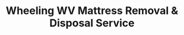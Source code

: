 ---
layout: location.njk
title: Wheeling WV Mattress Removal & Disposal Service
description: Professional mattress removal in Wheeling, WV. Next-day pickup  Serving Ohio River valley, WVU Medicine workers, and Wheeling Island communities.
permalink: /mattress-removal/west-virginia/wheeling/
city: Wheeling
state: West Virginia
stateSlug: west-virginia
tier: 2
coordinates:
  lat: 40.0640
  lng: -80.7209
pricing:
  startingPrice: 125
  single: 125
  queen: 155
  king: 180
  boxSpring: 30
neighborhoods:
  - name: Downtown Wheeling
    zipCodes: ["26003"]
  - name: Wheeling Island
    zipCodes: ["26003"]
  - name: Elm Grove
    zipCodes: ["26003"]
  - name: West Wheeling
    zipCodes: ["26003"]
  - name: Out-the-Pike Area
    zipCodes: ["26003"]
  - name: Triadelphia
    zipCodes: ["26003"]
zipCodes: ["26003"]
recyclingPartners:
  - Ohio County solid waste facilities
  - Wheeling municipal waste services
  - Regional recycling centers
localRegulations: Wheeling operates through Ohio County solid waste management and municipal services. Mattresses require special handling and cannot be placed with regular household garbage. The city coordinates with regional facilities for proper disposal, and residents must arrange bulk pickup or use licensed private services.
nearbyCities:
  - name: "Charleston"
    distance: 178
    isSuburb: false
  - name: "Huntington"
    distance: 230
    isSuburb: false
reviews:
  count: 89
  featured:
    - text: "Got off night shift at the hospital, needed my old mattress gone ASAP. Called these guys and boom - gone by noon. Didn't even have to be there. Five stars!"
      author: "Tony R."
      neighborhood: "West Wheeling"
    - text: "Honestly wasn't sure they'd come all the way out to Wheeling Island but they did! Super friendly crew, handled my waterbed like pros. The whole thing took maybe 10 minutes start to finish. Would definitely use again when we upgrade the guest room."
      author: "Patricia and Jim S."
      neighborhood: "Wheeling Island"
    - text: "Quick and easy. Price was fair."
      author: "Dave L."
      neighborhood: "Elm Grove"
faqs:
  - question: "How quickly can you pick up mattresses in Wheeling?"
    answer: "We offer next-day service throughout Wheeling and the Ohio River valley. Our team schedules around WVU Medicine healthcare shifts, university calendars, and work with the hilly terrain access requirements."
  - question: "Do you serve Wheeling Island and all valley neighborhoods?"
    answer: "Absolutely! We serve Wheeling Island, downtown, Elm Grove, West Wheeling, and all Ohio River valley neighborhoods. We're experienced with bridge access and the area's unique geography."
  - question: "What's included in your Wheeling mattress removal pricing?"
    answer: "Our $125-$180 pricing includes pickup from any location in your home, professional removal, and proper disposal through West Virginia approved facilities. Stairs are $10/flight additional."
  - question: "Can you work around WVU Medicine and healthcare schedules?"
    answer: "Yes, we understand Wheeling's healthcare workforce schedules at WVU Medicine Wheeling Hospital. We offer flexible appointments including early morning, evening, and weekend slots."
  - question: "Are you licensed to operate in Ohio County?"
    answer: "Yes, we're fully licensed and insured to provide waste removal services throughout Ohio County and the northern panhandle, with all required commercial hauler registration."
  - question: "How do you handle Wheeling's hilly terrain and river access?"
    answer: "Our team is experienced with Wheeling's challenging Ohio River valley geography, bridge access to Wheeling Island, and the hilly terrain throughout the area's neighborhoods."
  - question: "Do you serve Wheeling University and West Virginia Northern Community College?"
    answer: "Absolutely! We regularly serve Wheeling University students, WVNCC staff, and all educational communities throughout the Ohio River valley region."
  - question: "Can you coordinate with Oglebay Resort and hospitality needs?"
    answer: "Yes, we work with local businesses including hospitality venues and understand the scheduling needs of Wheeling's tourism and conference industry."
schema:
  "@context": "https://schema.org"
  "@type": "LocalBusiness"
  "name": "A Bedder World Wheeling"
  "image": "https://abedderworld.com/images/mattress-removal-wheeling.jpg"
  "description": "Professional mattress removal and disposal service in Wheeling, WV. Licensed, insured, and compliant with West Virginia regulations."
  "address":
    "@type": "PostalAddress"
    "addressLocality": "Wheeling"
    "addressRegion": "WV"
    "postalCode": "26003"
    "addressCountry": "US"
  "geo":
    "@type": "GeoCoordinates"
    "latitude": 40.0640
    "longitude": -80.7209
  "telephone": "+17202636094"
  "priceRange": "$125-$180"
  "areaServed":
    "@type": "GeoCircle"
    "name": "Wheeling West Virginia"
    "geoRadius": 25000
  "aggregateRating":
    "@type": "AggregateRating"
    "ratingValue": 4.9
    "reviewCount": 89
  "serviceType": ["Mattress Removal", "Bed Disposal", "Furniture Removal"]
pageContent:
  heroDescription: "Professional mattress removal serving Wheeling's Ohio River valley community. With over 1 million mattresses recycled nationwide, we provide expert service from Wheeling Island to downtown and hillside neighborhoods."
  aboutService: |
    <p>Wheeling sits along the Ohio River in West Virginia's northern panhandle, home to 27,000 residents in a region that blends Appalachian heritage with modern healthcare and education. From WVU Medicine Wheeling Hospital's 1,200+ employees to Wheeling University's campus community, this river valley city serves as a regional hub. We handle everything from Wheeling Island apartment moves to downtown historic building clearances, working around the area's unique geography and community rhythms.</p>

    <p>Our professional mattress removal service has recycled over 1 million mattresses through our nationwide recycling network, bringing this expertise to Wheeling's distinctive needs - healthcare workers managing shift schedules at WVU Medicine, students transitioning at Wheeling University and West Virginia Northern Community College, and families navigating the hilly terrain from Elm Grove to the river's edge. Whether it's coordinating around Orrick's business operations, clearing university housing, or handling moves near Oglebay Resort, we adapt to this tight-knit valley community.</p>

    <p>Skip the hassle of coordinating Ohio County bulk pickup or navigating bridge access to disposal sites. We handle direct removal from any neighborhood - including Wheeling Island - manage the challenging hill country terrain, and ensure proper disposal through regional facilities while you focus on work, family, or enjoying the Ohio River valley's recreational opportunities.</p>
  serviceAreasIntro: "Our comprehensive Wheeling coverage spans the entire Ohio River valley, from Wheeling Island across the bridges to hillside neighborhoods, serving West Virginia's northern panhandle hub."
  regulationsCompliance: "Wheeling requires special handling for mattresses through Ohio County waste management or licensed private services. Our team coordinates with municipal bulk pickup requirements, manages regional disposal protocols, and eliminates scheduling hassles for busy healthcare workers and valley residents."
  environmentalImpact: |
    <p>Wheeling's Ohio River valley community benefits from advanced mattress recycling practices that support both regional environmental stewardship and Appalachian sustainability values. West Virginia's northern panhandle waste management system processes materials through specialized recycling facilities, recovering steel springs, memory foam components, and textiles for industrial reuse applications.</p>

    <p>Working directly with Ohio County services and state-approved facilities, we ensure 85% of mattress materials avoid landfill disposal through established recycling networks. Our process supports Wheeling's environmental responsibility, from Ohio River watershed protection to preserving the natural beauty that draws visitors to Oglebay Resort and the surrounding valley.</p>

    <p>For healthcare professionals, students, families, and all residents committed to environmental responsibility, our service provides measurable waste diversion that supports both personal and community sustainability goals. Each mattress processed represents approximately 65 pounds of material recovered through approved recycling channels rather than contributing to regional waste concerns.</p>
  howItWorksScheduling: "Schedule pickup times that work with your lifestyle - whether you're coordinating around WVU Medicine healthcare shifts, university schedules, or valley business hours. We offer flexible appointments including early morning, evening, and weekend slots."
  howItWorksService: "Our team arrives equipped for Wheeling's Ohio River valley terrain - from Wheeling Island bridge access to steep hillside homes and downtown historic buildings. We handle medical facility protocols and navigate challenging geography professionally."
  howItWorksDisposal: "All mattresses are transported to West Virginia approved facilities through coordination with Ohio County services and regional systems. We handle all documentation, fees, and ensure compliance with state environmental standards."
  sidebarStats:
    mattressesRemoved: "890"
---